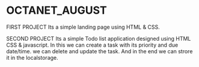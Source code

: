 # OCTANET_AUGUST
FIRST PROJECT
Its a simple landing page using HTML & CSS.

SECOND PROJECT
Its a simple Todo list application designed using HTML CSS & javascript.
In this we can create a task with its priority and due date/time.
we can delete and update the task.
And in the end we can strore it in the localstorage.
